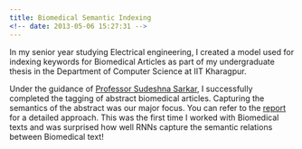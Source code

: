 ```yaml
---
title: Biomedical Semantic Indexing
<!-- date: 2013-05-06 15:27:31 -->
---
```


In my senior year studying Electrical engineering, I created a model used for indexing keywords for Biomedical Articles as part of my undergraduate thesis in the Department of Computer Science at IIT Kharagpur. 

Under the guidance of [Professor Sudeshna Sarkar](http://cse.iitkgp.ac.in/~sudeshna/), I successfully completed the tagging of abstract biomedical articles. Capturing the semantics of the abstract was our major focus. You can refer to the [report](https://sakshiagarwal.github.io/BTPReport.pdf) for a detailed approach. This was the first time I worked with Biomedical texts and was surprised how well RNNs capture the semantic relations between Biomedical text!
